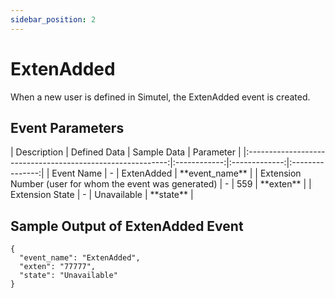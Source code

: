 ```yaml
---
sidebar_position: 2
---
```

# ExtenAdded

When a new user is defined in Simutel, the ExtenAdded event is created.

## Event Parameters

<div class="custom-table">
|                         Description                         | Defined Data | Sample Data   |    Parameter    |
|:----------------------------------------------------------:|:------------:|:-------------:|:---------------:|
|                       Event Name                           |      -       |   ExtenAdded  | **event_name**  |
|                     Extension Number (user for whom the event was generated) |      -       |      559      |   **exten**     |
|                       Extension State                      |      -       |  Unavailable  |    **state**    |
</div>

## Sample Output of ExtenAdded Event

```shell
{
  "event_name": "ExtenAdded",
  "exten": "77777",
  "state": "Unavailable"
}
```